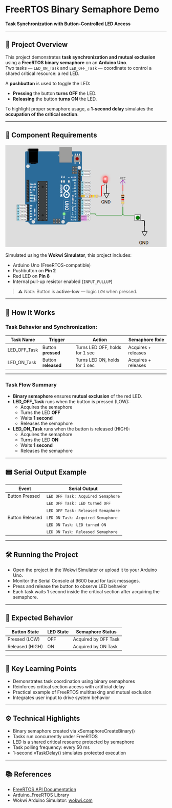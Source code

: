 # FreeRTOS Binary Semaphore Demo  
**Task Synchronization with Button-Controlled LED Access**

---

## 📘 Project Overview

This project demonstrates **task synchronization and mutual exclusion** using a **FreeRTOS binary semaphore** on an **Arduino Uno**.  
Two tasks — `LED_ON_Task` and `LED_OFF_Task` — coordinate to control a shared critical resource: a red LED.

A **pushbutton** is used to toggle the LED:  
- **Pressing** the button **turns OFF** the LED.  
- **Releasing** the button **turns ON** the LED.

To highlight proper semaphore usage, a **1-second delay** simulates the **occupation of the critical section**.

---

## 🧰 Component Requirements

![Circuit Diagram](circuit.png)

Simulated using the **Wokwi Simulator**, this project includes:

- Arduino Uno (FreeRTOS-compatible)  
- Pushbutton on **Pin 2**  
- Red LED on **Pin 8**  
- Internal pull-up resistor enabled (`INPUT_PULLUP`)  

> ⚠️ *Note:* Button is **active-low** — logic `LOW` when pressed.

---

## 🔄 How It Works

### Task Behavior and Synchronization:

| Task Name     | Trigger              | Action                               | Semaphore Role       |
|---------------|----------------------|--------------------------------------|-----------------------|
| LED_OFF_Task  | Button **pressed**   | Turns LED OFF, holds for 1 sec       | Acquires + releases   |
| LED_ON_Task   | Button **released**  | Turns LED ON, holds for 1 sec        | Acquires + releases   |

---

### Task Flow Summary

- **Binary semaphore** ensures **mutual exclusion** of the red LED.  
- **LED_OFF_Task** runs when the button is pressed (LOW):  
  - Acquires the semaphore  
  - Turns the LED **OFF**  
  - Waits **1 second**  
  - Releases the semaphore  
- **LED_ON_Task** runs when the button is released (HIGH):  
  - Acquires the semaphore  
  - Turns the LED **ON**  
  - Waits **1 second**  
  - Releases the semaphore  

---

## 📟 Serial Output Example

| Event                  | Serial Output                          |
|------------------------|----------------------------------------|
| Button Pressed         | `LED OFF Task: Acquired Semaphore`     |
|                        | `LED OFF Task: LED turned OFF`         |
|                        | `LED OFF Task: Released Semaphore`     |
| Button Released        | `LED ON Task: Acquired Semaphore`      |
|                        | `LED ON Task: LED turned ON`           |
|                        | `LED ON Task: Released Semaphore`      |

---

## 🛠️ Running the Project
- Open the project in the Wokwi Simulator or upload it to your Arduino Uno.
- Monitor the Serial Console at 9600 baud for task messages.
- Press and release the button to observe LED behavior
- Each task waits 1 second inside the critical section after acquiring the semaphore.

---

## 🚦 Expected Behavior

| Button State    | LED State | Semaphore Status     |
| --------------- | --------- | -------------------- |
| Pressed (LOW)   | OFF       | Acquired by OFF Task |
| Released (HIGH) | ON        | Acquired by ON Task  |

---

## 🧠 Key Learning Points
- Demonstrates task coordination using binary semaphores
- Reinforces critical section access with artificial delay
- Practical example of FreeRTOS multitasking and mutual exclusion
- Integrates user input to drive system behavior

---

## ⚙️ Technical Highlights

- Binary semaphore created via xSemaphoreCreateBinary()
- Tasks run concurrently under FreeRTOS
- LED is a shared critical resource protected by semaphore
- Task polling frequency: every 50 ms
- 1-second vTaskDelay() simulates protected execution

---

## 📚 References
- [FreeRTOS API Documentation](https://www.freertos.org/a00106.html)
- Arduino_FreeRTOS Library
- Wokwi Arduino Simulator: [wokwi.com](https://wokwi.com/)

